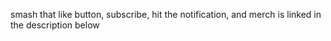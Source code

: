smash that like button, subscribe, hit the notification, and merch is linked in the description below
